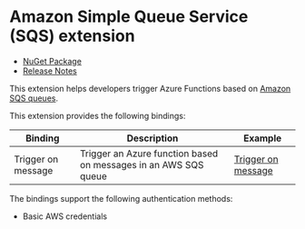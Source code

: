 # Amazon Simple Queue Service (SQS) extension

- [NuGet Package](https://www.nuget.org/packages/AzureFunctions.Extension.SQS)
- [Release Notes](https://github.com/laveeshb/azure-function-extensions-net/releases)

This extension helps developers trigger Azure Functions based on [Amazon SQS queues](https://aws.amazon.com/sqs/).

This extension provides the following bindings:

| Binding   | Description | Example |
|------------|------------------|-|
| Trigger on message      | Trigger an Azure function based on messages in an AWS SQS queue | [Trigger on message](samples/Extensions.SQS.Sample.v2/Trigger/QueueMessageTrigger.cs) |

The bindings support the following authentication methods:
* Basic AWS credentials
